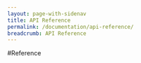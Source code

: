 ```yaml
---
layout: page-with-sidenav
title: API Reference
permalink: /documentation/api-reference/
breadcrumb: API Reference
---
```

#Reference
